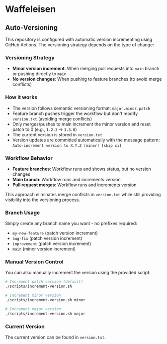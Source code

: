 # Waffeleisen

## Auto-Versioning

This repository is configured with automatic version incrementing using GitHub Actions. The versioning strategy depends on the type of change:

### Versioning Strategy

- **Minor version increment**: When merging pull requests into `main` branch or pushing directly to `main`
- **No version changes**: When pushing to feature branches (to avoid merge conflicts)

### How it works

- The version follows semantic versioning format: `major.minor.patch`
- Feature branch pushes trigger the workflow but don't modify `version.txt` (avoiding merge conflicts)
- Only merges/pushes to main increment the minor version and reset patch to 0 (e.g., `1.2.3` → `1.3.0`)
- The current version is stored in `version.txt`
- Version updates are committed automatically with the message pattern: `Auto-increment version to X.Y.Z [minor] [skip ci]`

### Workflow Behavior

- **Feature branches**: Workflow runs and shows status, but no version changes
- **Main branch**: Workflow runs and increments version
- **Pull request merges**: Workflow runs and increments version

This approach eliminates merge conflicts in `version.txt` while still providing visibility into the versioning process.

### Branch Usage

Simply create any branch name you want - no prefixes required:
- `my-new-feature` (patch version increment)
- `bug-fix` (patch version increment)
- `improvement` (patch version increment)
- `main` (minor version increment)

### Manual Version Control

You can also manually increment the version using the provided script:

```bash
# Increment patch version (default)
./scripts/increment-version.sh

# Increment minor version
./scripts/increment-version.sh minor

# Increment major version
./scripts/increment-version.sh major
```

### Current Version

The current version can be found in `version.txt`.
